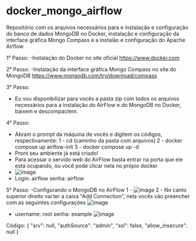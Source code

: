 # docker_mongo_airflow
Repositório com os arquivos necessários para e instalação e configuração do banco de dados MongoDB no Docker, instalação e configuração da interface gráfica Mongo Compass e a instalão e configuração do Apache Airflow

1° Passo:
-Instalação do Docker no site oficial
https://www.docker.com

2° Passo: 
-Instalação da interface gráfica Mongo Compass no site do MongoDB
https://www.mongodb.com/try/download/compass

3° Passo:
- Eu vou disponibilizar para vocês a pasta zip com todos os arquivos necessários para a instalação do AirFlow e do MongoDB no Docker, baixem e descompactem.

4° Passo:
- Abram o prompt da máquina de vocês e digitem os códigos, respectivamente:
1 - cd (caminho da pasta com arquivos)
2 - docker compose up airflow-init
3 - docker compose up -d
- Pront seu ambiente já está criado!
- Para acessar o servido web do AirFlow basta entrar na porta que ele está ocupando, ou você pode clicar nela no própio docker
- ![image](https://github.com/user-attachments/assets/ce1a2744-c7f9-4b8f-bc09-655a460fc330)
-  Login: airflow  senha: airflow  

  5° Passo:
  -Configurando o MongoDB no AirFlow
  1 - ![image](https://github.com/user-attachments/assets/976f4f69-edca-4008-8999-42a720ca3e42)
  2 - No canto superior direito vai ter a caixa "Add Connection", nela vocês vão preencher com as seguintes configurações
  ![image](https://github.com/user-attachments/assets/adfdcfc7-5bcd-4a74-a305-8325d906e31d)
  - username: root  senha: example
 ![image](https://github.com/user-attachments/assets/0075fd06-384c-4386-b77f-579c5b170fa9)

Código:
{
  "srv": null,
  "authSource": "admin",
  "ssl": false,
  "allow_insecure": null
}





    
